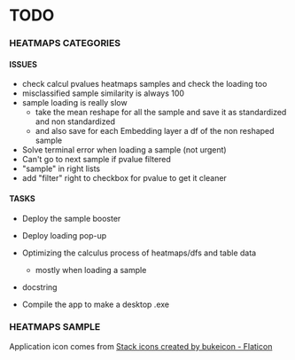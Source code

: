 # **TODO**

### HEATMAPS CATEGORIES

#### ISSUES
* check calcul pvalues heatmaps samples and check the loading too
* misclassified sample similarity is always 100
* sample loading is really slow
  * take the mean reshape for all the sample and save it as standardized and non standardized
  * and also save for each Embedding layer a df of the non reshaped sample
* Solve terminal error when loading a sample (not urgent)
* Can't go to next sample if pvalue filtered
* "sample" in right lists
* add "filter" right to checkbox for pvalue to get it cleaner

#### TASKS

* Deploy the sample booster
* Deploy loading pop-up

* Optimizing the calculus process of heatmaps/dfs and table data
  * mostly when loading a sample

* docstring

* Compile the app to make a desktop .exe

### HEATMAPS SAMPLE

Application icon comes from <a href="https://www.flaticon.com/free-icons/stack" title="stack icons">Stack icons created by bukeicon - Flaticon</a>